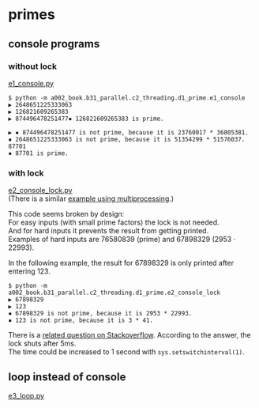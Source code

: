 # primes

## console programs

### without lock

[e1_console.py](e1_console.py)

``` 
$ python -m a002_book.b31_parallel.c2_threading.d1_prime.e1_console
▶ 2648651225333063
▶ 126821609265383
▶ 874496478251477▪ 126821609265383 is prime.

▶ ▪ 874496478251477 is not prime, because it is 23760017 * 36805381.
▪ 2648651225333063 is not prime, because it is 51354299 * 51576037.
87701
▪ 87701 is prime.
```

### with lock

[e2_console_lock.py](e2_console_lock.py)<br>
(There is a similar [example using multiprocessing](../../c3_multiprocessing/d1_prime/__main__.py).)

This code seems broken by design:<br>
For easy inputs (with small prime factors) the lock is not needed.<br>
And for hard inputs it prevents the result from getting printed.<br>
Examples of hard inputs are 76580839 (prime) and 67898329 (2953 &middot; 22993).

In the following example, the result for 67898329 is only printed after entering 123.

``` 
$ python -m a002_book.b31_parallel.c2_threading.d1_prime.e2_console_lock
▶ 67898329
▶ 123
▪ 67898329 is not prime, because it is 2953 * 22993.
▪ 123 is not prime, because it is 3 * 41.
```

There is a [related question on Stackoverflow](https://stackoverflow.com/questions/76729716).
According to the answer, the lock shuts after 5ms.<br>
The time could be increased to 1 second with `sys.setswitchinterval(1)`.


## loop instead of console

[e3_loop.py](e3_loop.py)
